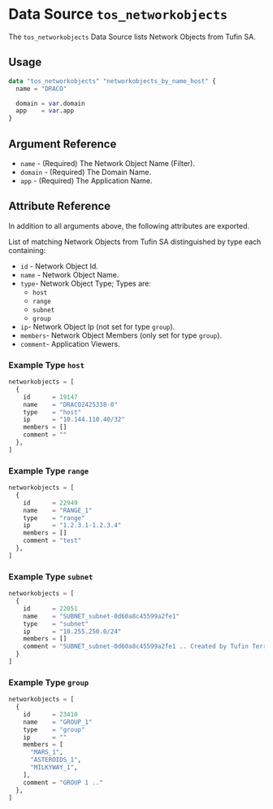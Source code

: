 # Data Source `tos_networkobjects`

The `tos_networkobjects` Data Source lists Network Objects from Tufin SA.

## Usage

```terraform
data "tos_networkobjects" "networkobjects_by_name_host" {
  name = "DRACO"

  domain = var.domain
  app    = var.app
}
```

## Argument Reference

* `name` - (Required) The Network Object Name (Filter).
* `domain` - (Required) The Domain Name.
* `app` - (Required) The Application Name.

## Attribute Reference

In addition to all arguments above, the following attributes are exported.

List of matching Network Objects from Tufin SA distinguished by type each containing:

* `id` - Network Object Id.
* `name` - Network Object Name.
* `type`- Network Object Type; Types are:
    * `host`
    * `range`
    * `subnet`
    * `group`
* `ip`- Network Object Ip (not set for type `group`).
* `members`- Network Object Members (only set for type `group`).
* `comment`- Application Viewers.

### Example Type `host`

```terraform
networkobjects = [
  {
    id      = 19147
    name    = "DRACO2425338-0"
    type    = "host"
    ip      = "10.144.110.40/32"
    members = []
    comment = ""
  },
]
```

### Example Type `range`

```terraform
networkobjects = [
  {
    id      = 22949
    name    = "RANGE_1"
    type    = "range"
    ip      = "1.2.3.1-1.2.3.4"
    members = []
    comment = "test"
  },
]
```

### Example Type `subnet`

```terraform
networkobjects = [
  {
    id      = 22051
    name    = "SUBNET_subnet-0d60a8c45599a2fe1"
    type    = "subnet"
    ip      = "10.255.250.0/24"
    members = []
    comment = "SUBNET_subnet-0d60a8c45599a2fe1 .. Created by Tufin Terraform Provider"
  }
]
```

### Example Type `group`

```terraform
networkobjects = [
  {
    id      = 23410
    name    = "GROUP_1"
    type    = "group"
    ip      = ""
    members = [
      "MARS_1",
      "ASTEROIDS_1",
      "MILKYWAY_1",
    ],
    comment = "GROUP 1 .."
  },
]
```

